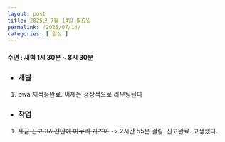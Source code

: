 ```yaml
---
layout: post
title: 2025년 7월 14일 월요일
permalink: /2025/07/14/
categories: [ 일상 ]
---
```

#### 수면 : 새벽 1시 30분 ~ 8시 30분

* ### 개발
1. pwa 재적용완료. 이제는 정상적으로 라우팅된다

* ### 작업
1. ~~세금 신고 3시간안에 마무리 가즈아~~ -> 2시간 55분 걸림. 신고완료. 고생했다.